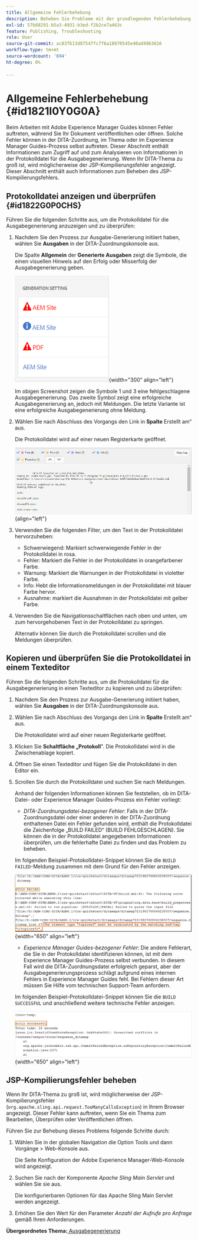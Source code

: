 ```yaml
---
title: Allgemeine Fehlerbehebung
description: Beheben Sie Probleme mit der grundlegenden Fehlerbehebung in AEM Guides. Erfahren Sie, wie Sie die Protokolldatei in einem Texteditor anzeigen, kopieren und überprüfen und JSP-Kompilierungsfehler beheben können.
exl-id: 57b88291-b5a3-4931-b3ed-f2b2ce7a463c
feature: Publishing, Troubleshooting
role: User
source-git-commit: ac83f613d87547fc7f6a18070545e40ad4963616
workflow-type: tm+mt
source-wordcount: '694'
ht-degree: 0%

---
```


# Allgemeine Fehlerbehebung {#id1821I0Y0G0A}

Beim Arbeiten mit Adobe Experience Manager Guides können Fehler auftreten, während Sie Ihr Dokument veröffentlichen oder öffnen. Solche Fehler können in der DITA-Zuordnung, im Thema oder im Experience Manager Guides-Prozess selbst auftreten. Dieser Abschnitt enthält Informationen zum Zugriff auf und zum Analysieren von Informationen in der Protokolldatei für die Ausgabegenerierung. Wenn Ihr DITA-Thema zu groß ist, wird möglicherweise der JSP-Kompilierungsfehler angezeigt. Dieser Abschnitt enthält auch Informationen zum Beheben des JSP-Kompilierungsfehlers.

## Protokolldatei anzeigen und überprüfen {#id1822G0P0CHS}

Führen Sie die folgenden Schritte aus, um die Protokolldatei für die Ausgabegenerierung anzuzeigen und zu überprüfen:

1. Nachdem Sie den Prozess zur Ausgabe-Generierung initiiert haben, wählen Sie **Ausgaben** in der DITA-Zuordnungskonsole aus.

   Die Spalte **Allgemein** der **Generierte Ausgaben** zeigt die Symbole, die einen visuellen Hinweis auf den Erfolg oder Misserfolg der Ausgabegenerierung geben.

   ![](images/output-general-settings.png){width="300" align="left"}

   Im obigen Screenshot zeigen die Symbole 1 und 3 eine fehlgeschlagene Ausgabegenerierung. Das zweite Symbol zeigt eine erfolgreiche Ausgabegenerierung an, jedoch mit Meldungen. Die letzte Variante ist eine erfolgreiche Ausgabegenerierung ohne Meldung.

1. Wählen Sie nach Abschluss des Vorgangs den Link in **Spalte** Erstellt am“ aus.

   Die Protokolldatei wird auf einer neuen Registerkarte geöffnet.

   ![](images/log-file.png){align="left"}

1. Verwenden Sie die folgenden Filter, um den Text in der Protokolldatei hervorzuheben:
   - Schwerwiegend: Markiert schwerwiegende Fehler in der Protokolldatei in rosa.
   - Fehler: Markiert die Fehler in der Protokolldatei in orangefarbener Farbe.
   - Warnung: Markiert die Warnungen in der Protokolldatei in violetter Farbe.
   - Info: Hebt die Informationsmeldungen in der Protokolldatei mit blauer Farbe hervor.
   - Ausnahme: markiert die Ausnahmen in der Protokolldatei mit gelber Farbe.
1. Verwenden Sie die Navigationsschaltflächen nach oben und unten, um zum hervorgehobenen Text in der Protokolldatei zu springen.

   Alternativ können Sie durch die Protokolldatei scrollen und die Meldungen überprüfen.


## Kopieren und überprüfen Sie die Protokolldatei in einem Texteditor

Führen Sie die folgenden Schritte aus, um die Protokolldatei für die Ausgabegenerierung in einen Texteditor zu kopieren und zu überprüfen:

1. Nachdem Sie den Prozess zur Ausgabe-Generierung initiiert haben, wählen Sie **Ausgaben** in der DITA-Zuordnungskonsole aus.

1. Wählen Sie nach Abschluss des Vorgangs den Link in **Spalte** Erstellt am“ aus.

   Die Protokolldatei wird auf einer neuen Registerkarte geöffnet.

1. Klicken Sie **Schaltfläche „Protokoll**&quot;. Die Protokolldatei wird in die Zwischenablage kopiert.
1. Öffnen Sie einen Texteditor und fügen Sie die Protokolldatei in den Editor ein.

1. Scrollen Sie durch die Protokolldatei und suchen Sie nach Meldungen.

   Anhand der folgenden Informationen können Sie feststellen, ob im DITA-Datei- oder Experience Manager Guides-Prozess ein Fehler vorliegt:

   - *DITA-Zuordnungsdatei-bezogener Fehler*: Falls in der DITA-Zuordnungsdatei oder einer anderen in der DITA-Zuordnung enthaltenen Datei ein Fehler gefunden wird, enthält die Protokolldatei die Zeichenfolge „BUILD FAILED“ (BUILD FEHLGESCHLAGEN). Sie können die in der Protokolldatei angegebenen Informationen überprüfen, um die fehlerhafte Datei zu finden und das Problem zu beheben.

   Im folgenden Beispiel-Protokolldatei-Snippet können Sie die `BUILD FAILED`-Meldung zusammen mit dem Grund für den Fehler anzeigen.

   ![](images/dita-error-in-log-file.png){width="650" align="left"}

   - *Experience Manager Guides-bezogener Fehler*: Die andere Fehlerart, die Sie in der Protokolldatei identifizieren können, ist mit dem Experience Manager Guides-Prozess selbst verbunden. In diesem Fall wird die DITA-Zuordnungsdatei erfolgreich geparst, aber der Ausgabegenerierungsprozess schlägt aufgrund eines internen Fehlers in Experience Manager Guides fehl. Bei Fehlern dieser Art müssen Sie Hilfe vom technischen Support-Team anfordern.

   Im folgenden Beispiel-Protokolldatei-Snippet können Sie die `BUILD SUCCESSFUL` und anschließend weitere technische Fehler anzeigen.

   ![](images/process-error-in-log-file.png){width="650" align="left"}


## JSP-Kompilierungsfehler beheben

Wenn Ihr DITA-Thema zu groß ist, wird möglicherweise der JSP-Kompilierungsfehler \(`org.apache.sling.api.request.TooManyCallsException`\) in Ihrem Browser angezeigt. Dieser Fehler kann auftreten, wenn Sie ein Thema zum Bearbeiten, Überprüfen oder Veröffentlichen öffnen.

Führen Sie zur Behebung dieses Problems folgende Schritte durch:

1. Wählen Sie in der globalen Navigation die Option Tools und dann Vorgänge \> Web-Konsole aus.

   Die Seite Konfiguration der Adobe Experience Manager-Web-Konsole wird angezeigt.

1. Suchen Sie nach der Komponente *Apache Sling Main Servlet* und wählen Sie sie aus.

   Die konfigurierbaren Optionen für das Apache Sling Main Servlet werden angezeigt.

1. Erhöhen Sie den Wert für den Parameter *Anzahl der Aufrufe pro Anfrage* gemäß Ihren Anforderungen.


**Übergeordnetes Thema:**[ Ausgabegenerierung](generate-output.md)
